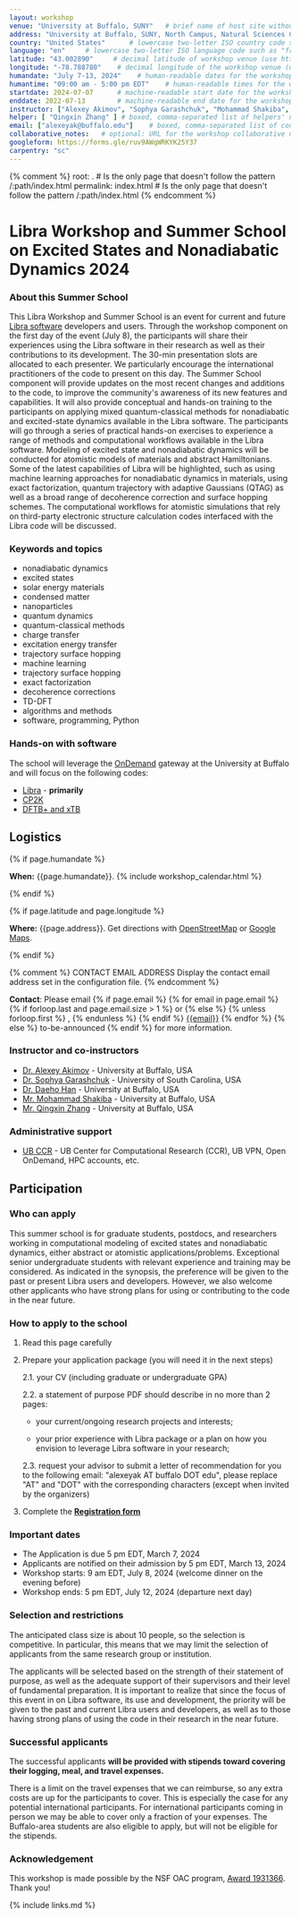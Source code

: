 ```yaml
---
layout: workshop
venue: "University at Buffalo, SUNY"   # brief name of host site without address (e.g., "Euphoric State University")
address: "University at Buffalo, SUNY, North Campus, Natural Sciences Complex"   # full street address of workshop (e.g., "Room A, 123 Forth Street, Blimingen, Euphoria")
country: "United States"      # lowercase two-letter ISO country code such as "fr" (see https://en.wikipedia.org/wiki/ISO_3166-1#Current_codes)
language: "en"     # lowercase two-letter ISO language code such as "fr" (see https://en.wikipedia.org/wiki/List_of_ISO_639-1_codes)
latitude: "43.002890"     # decimal latitude of workshop venue (use https://www.latlong.net/)
longitude: "-78.788780"    # decimal longitude of the workshop venue (use https://www.latlong.net)
humandate: "July 7-13, 2024"    # human-readable dates for the workshop (e.g., "Feb 17-18, 2020")
humantime: "09:00 am - 5:00 pm EDT"    # human-readable times for the workshop (e.g., "9:00 am - 4:30 pm")
startdate: 2024-07-07      # machine-readable start date for the workshop in YYYY-MM-DD format like 2015-01-01
enddate: 2022-07-13        # machine-readable end date for the workshop in YYYY-MM-DD format like 2015-01-02
instructor: ["Alexey Akimov", "Sophya Garashchuk", "Mohammad Shakiba", "Daeho Han" ] # boxed, comma-separated list of instructors' names as strings, like ["Kay McNulty", "Betty Jennings", "Betty Snyder"]
helper: [ "Qingxin Zhang" ] # boxed, comma-separated list of helpers' names, like ["Marlyn Wescoff", "Fran Bilas", "Ruth Lichterman"]
email: ["alexeyak@buffalo.edu"]    # boxed, comma-separated list of contact email addresses for the host, lead instructor, or whoever else is handling questions, like ["marlyn.wescoff@example.org", "fran.bilas@example.org", "ruth.lichterman@example.org"]
collaborative_notes:   # optional: URL for the workshop collaborative notes, e.g. an Etherpad or Google Docs document (e.g., https://pad.carpentries.org/2015-01-01-euphoria)
googleform: https://forms.gle/ruv9AWqWRKYK25Y37
carpentry: "sc"
---
```



{% comment %}
root: .  # Is the only page that doesn't follow the pattern /:path/index.html
permalink: index.html  # Is the only page that doesn't follow the pattern /:path/index.html
{% endcomment %}


# Libra Workshop and Summer School on Excited States and Nonadiabatic Dynamics 2024

### About this Summer School

This Libra Workshop and Summer School is an event for current and future [Libra software](https://github.com/Quantum-Dynamics-Hub/libra-code) 
developers and users. Through the workshop component on the first day of the event (July 8), the participants will share their experiences using 
the Libra software in their research as well as their contributions to its development. The 30-min presentation slots are allocated to each presenter. 
We particularly encourage the international practitioners of the code to present on this day. The Summer School component will provide updates on 
the most recent changes and additions to the code, to improve the community's awareness of its new features and capabilities. It will also provide 
conceptual and hands-on training to the participants on applying mixed quantum-classical methods for nonadiabatic and excited-state dynamics available 
in the Libra software. The participants will go through a series of practical hands-on exercises to experience a range of methods and computational 
workflows available in the Libra software. Modeling of excited state and nonadiabatic dynamics will be conducted for atomistic models of materials 
and abstract Hamiltonians. Some of the latest capabilities of Libra will be highlighted, such as using machine learning approaches for nonadiabatic 
dynamics in materials, using exact factorization, quantum trajectory with adaptive Gaussians (QTAG) as well as a broad range of decoherence correction 
and surface hopping schemes. The computational workflows for atomistic simulations that rely on third-party electronic structure calculation codes 
interfaced with the Libra code will be discussed.

### Keywords and topics

- nonadiabatic dynamics
- excited states
- solar energy materials 
- condensed matter
- nanoparticles
- quantum dynamics
- quantum-classical methods
- charge transfer
- excitation energy transfer
- trajectory surface hopping
- machine learning
- trajectory surface hopping
- exact factorization
- decoherence corrections
- TD-DFT
- algorithms and methods
- software, programming, Python

### Hands-on with software 
 
The school will leverage the [OnDemand](https://ondemand.ccr.buffalo.edu) gateway at the University at Buffalo and will 
focus on the following codes:

- [Libra](https://github.com/Quantum-Dynamics-Hub/libra-code/tree/devel) - **primarily**
- [CP2K](https://www.cp2k.org/)
- [DFTB+ and xTB](https://dftbplus.org)


## Logistics

{% if page.humandate %}
<p id="when">
  <strong>When:</strong>
  {{page.humandate}}.
  {% include workshop_calendar.html %}
</p>
{% endif %}

{% if page.latitude and page.longitude %}
<p id="where">
  <strong>Where:</strong>
  {{page.address}}.
  Get directions with
  <a href="//www.openstreetmap.org/?mlat={{page.latitude}}&mlon={{page.longitude}}&zoom=16">OpenStreetMap</a>
  or
  <a href="//maps.google.com/maps?q={{page.latitude}},{{page.longitude}}">Google Maps</a>.
</p>
{% endif %}

{% comment %}
CONTACT EMAIL ADDRESS
Display the contact email address set in the configuration file.
{% endcomment %}
<p id="contact">
  <strong>Contact</strong>:
  Please email
  {% if page.email %}
  {% for email in page.email %}
  {% if forloop.last and page.email.size > 1 %}
  or
  {% else %}
  {% unless forloop.first %}
  ,
  {% endunless %}
  {% endif %}
  <a href='mailto:{{email}}'>{{email}}</a>
  {% endfor %}
  {% else %}
  to-be-announced
  {% endif %}
  for more information.
</p>


### Instructor and co-instructors

 * [Dr. Alexey Akimov](https://akimovlab.github.io/) - University at Buffalo, USA
 * [Dr. Sophya Garashchuk](https://sc.edu/study/colleges_schools/chemistry_and_biochemistry/internal/research_groups/sophya_garashchuk/index.php) - University of South Carolina, USA
 * [Dr. Daeho Han](https://akimovlab.github.io/group.html) - University at Buffalo, USA
 * [Mr. Mohammad Shakiba](https://akimovlab.github.io/group.html) - University at Buffalo, USA
 * [Mr. Qingxin Zhang](https://akimovlab.github.io/group.html) - University at Buffalo, USA

### Administrative support

 * [UB CCR](http://www.buffalo.edu/ccr.html)  - UB Center for Computational Research (CCR), UB VPN, Open OnDemand, HPC accounts, etc.
 

## Participation

### Who can apply

This summer school is for graduate students, postdocs, and researchers working in computational modeling of excited states and 
nonadiabatic dynamics, either abstract or atomistic applications/problems. Exceptional senior undergraduate students with relevant experience and 
training may be considered. As indicated in the synopsis, the preference will be given to the past or present Libra users and developers. However, 
we also welcome other applicants who have strong plans for using or contributing to the code in the near future.


### How to apply to the school

1. Read this page carefully
2. Prepare your application package (you will need it in the next steps)

   2.1. your CV (including graduate or undergraduate GPA)

   2.2. a statement of purpose PDF should describe in no more than 2 pages:

   * your current/ongoing research projects and interests; 

   * your prior experience with Libra package or a plan on how you envision to leverage Libra software in your research;
         
   2.3. request your advisor to submit a letter of recommendation for you to the following email: "alexeyak AT buffalo DOT edu", 
   please replace "AT" and "DOT" with the corresponding characters (except when invited by the organizers)

3. Complete the <a href="https://forms.gle/ruv9AWqWRKYK25Y37" target="_blank" rel="nofollow">**Registration form**</a>


### Important dates
   * The Application is due 5 pm EDT, March 7, 2024
   * Applicants are notified on their admission by 5 pm EDT, March 13, 2024
   * Workshop starts: 9 am EDT, July 8, 2024  (welcome dinner on the evening before)
   * Workshop ends: 5 pm EDT, July 12, 2024 (departure next day)


### Selection and restrictions

The anticipated class size is about 10 people, so the selection is competitive. In particular, this 
means that we may limit the selection of applicants from the same research group or institution. 

The applicants will be selected based on the strength of their statement of purpose, as well as the 
adequate support of their supervisors and their level of fundamental preparation. It is important to realize
that since the focus of this event in on Libra software, its use and development, the priority will be
given to the past and current Libra users and developers, as well as to those having strong plans of using
the code in their research in the near future.


### Successful applicants

The successful applicants **will be provided with stipends toward covering their logging, meal, and travel expenses.**

There is a limit on the travel expenses that we can reimburse, so any extra costs are up for the participants to cover. 
This is especially the case for any potential international participants. For international participants coming in person
we may be able to cover only a fraction of your expenses. The Buffalo-area students are also eligible to apply, but will
not be eligible for the stipends.


### Acknowledgement

This workshop is made possible by the NSF OAC program, [Award 1931366](https://www.nsf.gov/awardsearch/showAward?AWD_ID=1931366&HistoricalAwards=false). Thank you!


{% include links.md %}
